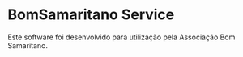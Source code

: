 # BomSamaritano Service

Este software foi desenvolvido para utilização pela Associação Bom Samaritano.
